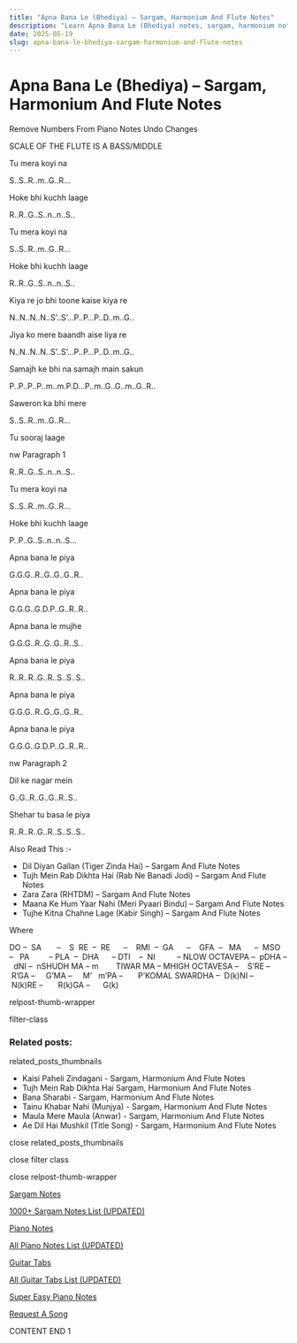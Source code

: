 ```yaml
---
title: "Apna Bana Le (Bhediya) – Sargam, Harmonium And Flute Notes"
description: "Learn Apna Bana Le (Bhediya) notes, sargam, harmonium notations and flute notes. Easy step-by-step tutorial for beginners."
date: 2025-05-19
slug: apna-bana-le-bhediya-sargam-harmonium-and-flute-notes
---
```


# Apna Bana Le (Bhediya) – Sargam, Harmonium And Flute Notes

Remove Numbers From Piano Notes
Undo Changes

SCALE OF THE FLUTE IS A BASS/MIDDLE

Tu mera koyi na

S..S..R..m..G..R…

Hoke bhi kuchh laage

R..R..G..S..n..n..S..

Tu mera koyi na

S..S..R..m..G..R…

Hoke bhi kuchh laage

R..R..G..S..n..n..S..

Kiya re jo bhi toone kaise kiya re

N..N..N..N..S’..S’…P..P…P..D..m..G..

Jiya ko mere baandh aise liya re

N..N..N..N..S’..S’…P..P…P..D..m..G..

Samajh ke bhi na samajh main sakun

P..P..P..P..m..m.P.D…P..m..G..G..m..G..R..

Saweron ka bhi mere

S..S..R..m..G..R…

Tu sooraj laage

nw Paragraph 1

R..R..G..S..n..n..S..

Tu mera koyi na

S..S..R..m..G..R…

Hoke bhi kuchh laage

P..P..G..S..n..n..S…

Apna bana le piya

G.G.G..R..G..G..G..R..

Apna bana le piya

G.G.G..G.D.P..G..R..R..

Apna bana le mujhe

G.G.G..R..G..G..R..S..

Apna bana le piya

R..R..R..G..R..S..S..S..

Apna bana le piya

G.G.G..R..G..G..G..R..

Apna bana le piya

G.G.G..G.D.P..G..R..R..

nw Paragraph 2

Dil ke nagar mein

G..G..R..G..G..R..S..

Shehar tu basa le piya

R..R..R..G..R..S..S..S..

Also Read This :-

* Dil Diyan Gallan (Tiger Zinda Hai) – Sargam And Flute Notes
* Tujh Mein Rab Dikhta Hai (Rab Ne Banadi Jodi) – Sargam And Flute Notes
* Zara Zara (RHTDM) – Sargam And Flute Notes
* Maana Ke Hum Yaar Nahi (Meri Pyaari Bindu) – Sargam And Flute Notes
* Tujhe Kitna Chahne Lage (Kabir Singh) – Sargam And Flute Notes

Where

DO –  SA       –    S  RE  –  RE      –    RMI  –  GA      –    GFA  –   MA      –  MSO  –   PA         – PLA  –  DHA      – DTI    –  NI          – NLOW OCTAVEPA –  pDHA –  dNI –  nSHUDH MA – m        TIWAR MA – MHIGH OCTAVESA –    S’RE –     R’GA –     G’MA –     M’   m’PA –       P’KOMAL SWARDHA –  D(k)NI –       N(k)RE –       R(k)GA –      G(k)

relpost-thumb-wrapper

filter-class

### Related posts:

related_posts_thumbnails

* Kaisi Paheli Zindagani - Sargam, Harmonium And Flute Notes
* Tujh Mein Rab Dikhta Hai Sargam, Harmonium And Flute Notes
* Bana Sharabi - Sargam, Harmonium And Flute Notes
* Tainu Khabar Nahi (Munjya) - Sargam, Harmonium And Flute Notes
* Maula Mere Maula (Anwar) - Sargam, Harmonium And Flute Notes
* Ae Dil Hai Mushkil (Title Song) - Sargam, Harmonium And Flute Notes

close related_posts_thumbnails

close filter class

close relpost-thumb-wrapper

[Sargam Notes](/sargam-notes.html)

[1000+ Sargam Notes List (UPDATED)](/all-songs-list-sargam-notes.html)

[Piano Notes](/piano-notes.html)

[All Piano Notes List (UPDATED)](/all-songs-list-piano-notes.html)

[Guitar Tabs](/guitar-tabs.html)

[All Guitar Tabs List (UPDATED)](/all-songs-list-guitar-tabs.html)

[Super Easy Piano Notes](https://studywall.in/)

[Request A Song](/request-a-song.html)

CONTENT END 1


